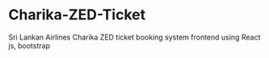 # Charika-ZED-Ticket
Sri Lankan Airlines Charika ZED ticket booking system frontend using React js, bootstrap
